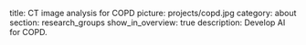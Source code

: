 title: CT image analysis for COPD
picture: projects/copd.jpg
category: about
section: research_groups
show_in_overview: true
description: Develop AI for COPD.